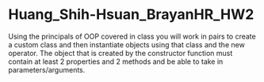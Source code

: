 # Huang_Shih-Hsuan_BrayanHR_HW2
Using the principals of OOP covered in class you will work in pairs to create a custom class and then instantiate objects using that class and the new operator. The object that is created by the constructor function must contain at least 2 properties and 2 methods and be able to take in parameters/arguments.
